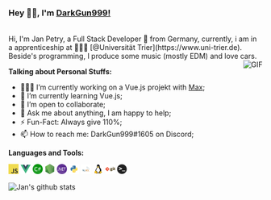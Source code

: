### Hey 👋🏽, I'm [DarkGun999!](https://darkgun999.github.io) 
<br />
Hi, I'm Jan Petry, a Full Stack Developer 🚀 from Germany, currently, i am in a apprenticeship at 🙍🏽‍♂️ [@Universität Trier](https://www.uni-trier.de). Beside's programming, I produce some music (mostly EDM) and love cars.

  <img align="right" alt="GIF" src="https://steamuserimages-a.akamaihd.net/ugc/548680779294299319/E82BA5D36F99836B4350262310C6231E65160EF3/" />

**Talking about Personal Stuffs:**

- 👨🏽‍💻 I’m currently working on a Vue.js projekt with [Max](https://github.com/steinwand2407/);
- 🌱 I’m currently learning Vue.js; 
- 👯 I’m open to collaborate;
- 💬 Ask me about anything, I am happy to help;
- ⚡️ Fun-Fact: Always give 110%;
- 📫 How to reach me: DarkGun999#1605 on Discord;

**Languages and Tools:**  

<code><img height="20" src="https://raw.githubusercontent.com/github/explore/80688e429a7d4ef2fca1e82350fe8e3517d3494d/topics/javascript/javascript.png"></code>
<code><img height="20" src="https://raw.githubusercontent.com/github/explore/80688e429a7d4ef2fca1e82350fe8e3517d3494d/topics/vue/vue.png"></code>
<code><img height="20" src="https://raw.githubusercontent.com/github/explore/80688e429a7d4ef2fca1e82350fe8e3517d3494d/topics/csharp/csharp.png"></code>
<code><img height="20" src="https://raw.githubusercontent.com/github/explore/80688e429a7d4ef2fca1e82350fe8e3517d3494d/topics/nodejs/nodejs.png"></code>
<code><img height="20" src="https://raw.githubusercontent.com/github/explore/80688e429a7d4ef2fca1e82350fe8e3517d3494d/topics/dotnet/dotnet.png"></code>
<code><img height="20" src="https://raw.githubusercontent.com/github/explore/80688e429a7d4ef2fca1e82350fe8e3517d3494d/topics/python/python.png"></code>
<code><img height="20" src="https://raw.githubusercontent.com/github/explore/80688e429a7d4ef2fca1e82350fe8e3517d3494d/topics/mysql/mysql.png"></code>
<code><img height="20" src="https://raw.githubusercontent.com/github/explore/80688e429a7d4ef2fca1e82350fe8e3517d3494d/topics/linux/linux.png"></code>
<code><img height="20" src="https://raw.githubusercontent.com/github/explore/80688e429a7d4ef2fca1e82350fe8e3517d3494d/topics/git/git.png"></code>
<code><img height="20" src="https://raw.githubusercontent.com/github/explore/80688e429a7d4ef2fca1e82350fe8e3517d3494d/topics/terminal/terminal.png"></code>


![Jan's github stats](https://github-readme-stats.vercel.app/api?username=darkgun999&show_icons=true&hide_border=true)
